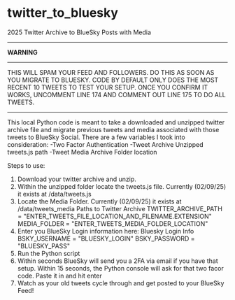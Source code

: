 # twitter_to_bluesky
2025 Twitter Archive to BlueSky Posts with Media

***********
**WARNING**
***********
THIS WILL SPAM YOUR FEED AND FOLLOWERS. DO THIS AS SOON AS YOU MIGRATE TO BLUESKY. CODE BY DEFAULT ONLY DOES THE MOST RECENT 10 TWEETS TO TEST YOUR SETUP. ONCE YOU CONFIRM IT WORKS, UNCOMMENT LINE 174 AND COMMENT OUT LINE 175 TO DO ALL TWEETS.
***********

This local Python code is meant to take a downloaded and unzipped twitter archive file and migrate previous tweets and media associated with those tweets to BlueSky Social. There are a few variables I took into consideration:
-Two Factor Authentication
-Tweet Archive Unzipped tweets.js path
-Tweet Media Archive Folder location

Steps to use:
1) Download your twitter archive and unzip.
2) Within the unzipped folder locate the tweets.js file. Currently (02/09/25) it exists at /data/tweets.js
3) Locate the Media Folder.  Currently (02/09/25) it exists at /data/tweets_media
Paths to Twitter Archive
TWITTER_ARCHIVE_PATH = "ENTER_TWEETS_FILE_LOCATION_AND_FILENAME.EXTENSION"
MEDIA_FOLDER = "ENTER_TWEETS_MEDIA_FOLDER_LOCATION"
5) Enter you BlueSky Login information here:
Bluesky Login Info
BSKY_USERNAME = "BLUESKY_LOGIN"
BSKY_PASSWORD = "BLUESKY_PASS"
5) Run the Python script
6) Within seconds BlueSky will send you a 2FA via email if you have that setup. Within 15 seconds, the Python console will ask for that two facor code. Paste it in and hit enter
7) Watch as your old tweets cycle through and get posted to your BlueSky Feed!
